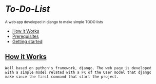 # ***To-Do-List***
<sup>A web app developed in django to make simple TODO lists</sup>


- [How it Works](#how-it-works)
- [Prerequisites](#Prerequisites)
- [Getting started](#Getting-started)


## [How it Works](#how-it-works)
    Well based on python's framework, django. The web page is developed with a simple model related with a FK of the User model that django make since the first command that start the project.
